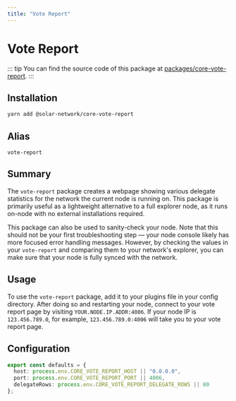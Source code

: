 ```yaml
---
title: "Vote Report"
---
```


# Vote Report

::: tip
You can find the source code of this package at [packages/core-vote-report](https://github.com/solar-network/solar-core/tree/develop/packages/core-vote-report).
:::

## Installation

```bash
yarn add @solar-network/core-vote-report
```

## Alias

`vote-report`

## Summary

The `vote-report` package creates a webpage showing various delegate statistics for the network the current node is running on. This package is primarily useful as a lightweight alternative to a full explorer node, as it runs on-node with no external installations required.

This package can also be used to sanity-check your node. Note that this should not be your first troubleshooting step — your node console likely has more focused error handling messages. However, by checking the values in your `vote-report` and comparing them to your network's explorer, you can make sure that your node is fully synced with the network.

## Usage

To use the `vote-report` package, add it to your plugins file in your config directory. After doing so and restarting your node, connect to your vote report page by visiting `YOUR.NODE.IP.ADDR:4006`. If your node IP is `123.456.789.0`, for example, `123.456.789.0:4006` will take you to your vote report page.

## Configuration

```ts
export const defaults = {
  host: process.env.CORE_VOTE_REPORT_HOST || "0.0.0.0",
  port: process.env.CORE_VOTE_REPORT_PORT || 4006,
  delegateRows: process.env.CORE_VOTE_REPORT_DELEGATE_ROWS || 80
};
```
